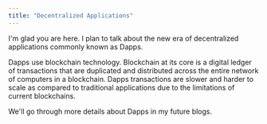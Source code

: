 ```yaml
---
title: "Decentralized Applications"
---
```


I'm glad you are here. I plan to talk about the new era of decentralized applications commonly known as Dapps.

Dapps use blockchain technology. Blockchain at its core is a digital ledger of transactions that are duplicated and distributed across the entire network of computers in a blockchain. Dapps transactions are slower and harder to scale as compared to traditional applications due to the limitations of current blockchains.

We'll go through more details about Dapps in my future blogs.
